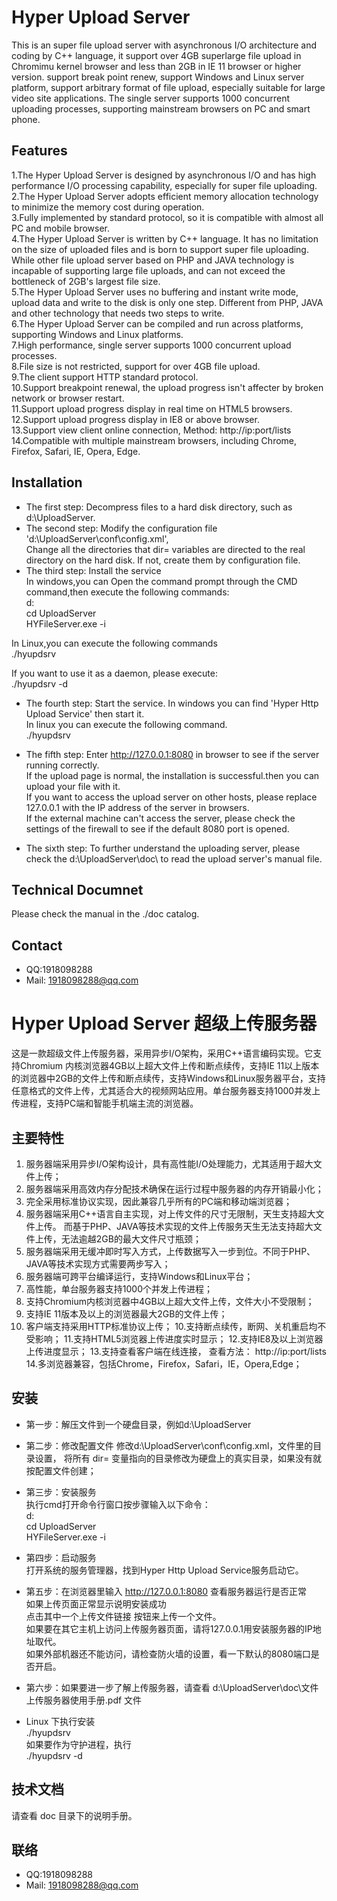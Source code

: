# Hyper Upload Server

This is an super file upload server with asynchronous I/O architecture and coding by C++ language, it support over 4GB superlarge file upload  in Chromimu kernel browser and  less than 2GB in IE 11 browser or higher version. support break point renew, support Windows and Linux server platform, support arbitrary format of file upload, especially suitable for large video site applications. The single server supports 1000 concurrent uploading processes, supporting mainstream browsers on PC and smart phone.


## Features
1.The Hyper Upload Server is designed by asynchronous I/O and has high performance I/O processing capability, especially for super file uploading. <br>
2.The Hyper Upload Server adopts efficient memory allocation technology to minimize the memory cost during operation. <br>
3.Fully implemented by standard protocol, so it is compatible with almost all PC and mobile browser. <br>
4.The Hyper Upload Server is written by C++ language. It has no limitation on the size of uploaded files and is born to support super file uploading. While other file upload server based on PHP and JAVA technology is incapable of supporting large file uploads, and can not exceed the bottleneck of 2GB's largest file size. <br>
5.The Hyper Upload Server uses no buffering and instant write mode, upload data and write to the disk is only one step. Different from PHP, JAVA and other technology that needs two steps to write. <br>
6.The Hyper Upload Server can be compiled and run across platforms, supporting Windows and Linux platforms. <br>
7.High performance, single server supports 1000 concurrent upload processes. <br>
8.File size is not restricted, support for over 4GB file upload. <br>
9.The client support HTTP standard protocol. <br>
10.Support breakpoint renewal, the upload progress isn't affecter by broken network or browser restart. <br>
11.Support upload progress display in real time on HTML5 browsers. <br>
12.Support upload progress display in IE8 or above browser. <br>
13.Support view client online connection, Method: http://ip:port/lists <br>
14.Compatible with multiple mainstream browsers, including Chrome, Firefox, Safari, IE, Opera, Edge. <br>

## Installation

- The first step:
Decompress files to a hard disk directory, such as d:\UploadServer.
- The second step:
Modify the configuration file 'd:\UploadServer\conf\config.xml', <br>
Change all the directories that dir= variables are directed to the real directory on the hard disk. If not, create them by configuration file.
- The third step:
Install the service <br>
In windows,you can Open the command prompt through the CMD command,then execute the following commands: <br>
d:  <br>
cd UploadServer <br>
HYFileServer.exe -i <br>

In Linux,you can execute the following commands <br>
./hyupdsrv  <br>

If you want to use it as a daemon, please execute: <br>
./hyupdsrv -d <br>

- The fourth step: Start the service.
In windows you can find 'Hyper Http Upload Service' then start it. <br>
In linux you can  execute the following command. <br>
./hyupdsrv  <br>

- The fifth step: 
Enter http://127.0.0.1:8080 in browser to see if the server running correctly. <br>
If the upload page is normal, the installation is successful.then you can upload your file with it. <br>
If you want to access the upload server on other hosts, please replace 127.0.0.1 with the IP address of the server in browsers. <br>
If the external machine can't access the server, please check the settings of the firewall to see if the default 8080 port is opened. <br>

- The sixth step:
To further understand the uploading server, please check the d:\UploadServer\doc\ to read the upload server's manual file.

## Technical Documnet
Please check the manual in the ./doc catalog.

## Contact
- QQ:1918098288
- Mail: 1918098288@qq.com



# Hyper Upload Server 超级上传服务器

这是一款超级文件上传服务器，采用异步I/O架构，采用C++语言编码实现。它支持Chromium 内核浏览器4GB以上超大文件上传和断点续传，支持IE 11以上版本的浏览器中2GB的文件上传和断点续传，支持Windows和Linux服务器平台，支持任意格式的文件上传，尤其适合大的视频网站应用。单台服务器支持1000并发上传进程，支持PC端和智能手机端主流的浏览器。

## 主要特性
1. 服务器端采用异步I/O架构设计，具有高性能I/O处理能力，尤其适用于超大文件上传；
2. 服务器端采用高效内存分配技术确保在运行过程中服务器的内存开销最小化；
3. 完全采用标准协议实现，因此兼容几乎所有的PC端和移动端浏览器；
4. 服务器端采用C++语言自主实现，对上传文件的尺寸无限制，天生支持超大文件上传。
   而基于PHP、JAVA等技术实现的文件上传服务天生无法支持超大文件上传，无法逾越2GB的最大文件尺寸瓶颈；
5. 服务器端采用无缓冲即时写入方式，上传数据写入一步到位。不同于PHP、JAVA等技术实现方式需要两步写入；
6. 服务器端可跨平台编译运行，支持Windows和Linux平台；
7. 高性能，单台服务器支持1000个并发上传进程；
8. 支持Chromium内核浏览器中4GB以上超大文件上传，文件大小不受限制；
9. 支持IE 11版本及以上的浏览器最大2GB的文件上传；
9. 客户端支持采用HTTP标准协议上传；
10.支持断点续传，断网、关机重启均不受影响；
11.支持HTML5浏览器上传进度实时显示；
12.支持IE8及以上浏览器上传进度显示；
13.支持查看客户端在线连接， 查看方法： http://ip:port/lists
14.多浏览器兼容，包括Chrome，Firefox，Safari，IE，Opera,Edge；

## 安装

- 第一步：解压文件到一个硬盘目录，例如d:\UploadServer

- 第二步：修改配置文件 
		修改d:\UploadServer\conf\config.xml，文件里的目录设置，
		将所有 dir= 变量指向的目录修改为硬盘上的真实目录，如果没有就按配置文件创建； 
        
- 第三步：安装服务 <br/>
        执行cmd打开命令行窗口按步骤输入以下命令： <br/>
        d:  <br/>
        cd UploadServer <br/>
        HYFileServer.exe -i  <br/>   
        
- 第四步：启动服务 <br/>
        打开系统的服务管理器，找到Hyper Http Upload Service服务启动它。
                
- 第五步：在浏览器里输入 http://127.0.0.1:8080 查看服务器运行是否正常 <br>
        如果上传页面正常显示说明安装成功 <br>
        点击其中一个上传文件链接 按钮来上传一个文件。 <br>
        如果要在其它主机上访问上传服务器页面，请将127.0.0.1用安装服务器的IP地址取代。 <br>
        如果外部机器还不能访问，请检查防火墙的设置，看一下默认的8080端口是否开启。 <br>
        
- 第六步：如果要进一步了解上传服务器，请查看 d:\UploadServer\doc\文件上传服务器使用手册.pdf 文件 <br>

- Linux 下执行安装  <br>
./hyupdsrv  <br>
如果要作为守护进程，执行  <br>
./hyupdsrv -d <br>

## 技术文档
请查看 doc 目录下的说明手册。

## 联络
- QQ:1918098288
- Mail: 1918098288@qq.com








